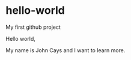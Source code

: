 # hello-world
My first github project

Hello world,

My name is John Cays and I want to learn more. 
